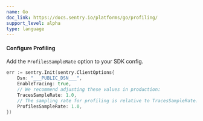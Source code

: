 ```yaml
---
name: Go
doc_link: https://docs.sentry.io/platforms/go/profiling/
support_level: alpha
type: language
---
```


#### Configure Profiling

Add the `ProfilesSampleRate` option to your SDK config.

```go
err := sentry.Init(sentry.ClientOptions{
	Dsn: "___PUBLIC_DSN___",
	EnableTracing: true,
	// We recommend adjusting these values in production:
	TracesSampleRate: 1.0,
	// The sampling rate for profiling is relative to TracesSampleRate:
	ProfilesSampleRate: 1.0,
})
```
